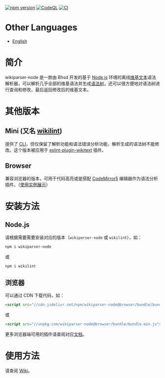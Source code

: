 [![npm version](https://badge.fury.io/js/wikiparser-node.svg)](https://www.npmjs.com/package/wikiparser-node)
[![CodeQL](https://github.com/bhsd-harry/wikiparser-node/actions/workflows/codeql.yml/badge.svg)](https://github.com/bhsd-harry/wikiparser-node/actions/workflows/codeql.yml)
[![CI](https://github.com/bhsd-harry/wikiparser-node/actions/workflows/node.js.yml/badge.svg)](https://github.com/bhsd-harry/wikiparser-node/actions/workflows/node.js.yml)

# Other Languages

- [English](./README.en.md)

# 简介

wikiparser-node 是一款由 Bhsd 开发的基于 [Node.js](https://nodejs.org/) 环境的离线[维基文本](https://www.mediawiki.org/wiki/Wikitext)语法解析器，可以解析几乎全部的维基语法并生成[语法树](https://en.wikipedia.org/wiki/Abstract_syntax_tree)，还可以很方便地对语法树进行查询和修改，最后返回修改后的维基文本。

# 其他版本

## Mini (又名 [wikilint](https://www.npmjs.com/package/wikilint))

提供了 [CLI](https://en.wikipedia.org/wiki/Command-line_interface)，但仅保留了解析功能和语法错误分析功能，解析生成的语法树不能修改。这个版本被应用于 [eslint-plugin-wikitext](https://www.npmjs.com/package/eslint-plugin-wikitext) 插件。

## Browser

兼容浏览器的版本，可用于代码高亮或是搭配 [CodeMirror5](https://codemirror.net/5/) 编辑器作为语法分析插件。（[使用实例展示](https://bhsd-harry.github.io/wikiparser-node)）

# 安装方法

## Node.js

请根据需要需要安装对应的版本（`wikiparser-node` 或 `wikilint`），如：

```sh
npm i wikiparser-node
```

或

```sh
npm i wikilint
```

## 浏览器

可以通过 CDN 下载代码，如：

```html
<script src="//cdn.jsdelivr.net/npm/wikiparser-node@browser/bundle/bundle.min.js"></script>
```

或

```html
<script src="//unpkg.com/wikiparser-node@browser/bundle/bundle.min.js"></script>
```

更多浏览器端可用的插件请查阅对应[文档](https://github.com/bhsd-harry/wikiparser-node/wiki/Browser)。

# 使用方法

请查阅 [Wiki](https://github.com/bhsd-harry/wikiparser-node/wiki)。
